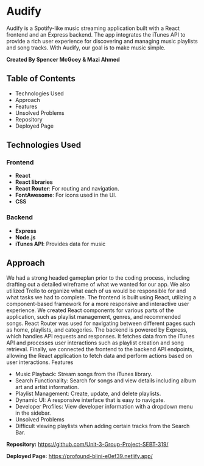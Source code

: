 # Audify

Audify is a Spotify-like music streaming application built with a React frontend and an Express backend. The app integrates the iTunes API to provide a rich user experience for discovering and managing music playlists and song tracks. With Audify, our goal is to make music simple.

**Created By Spencer McGoey & Mazi Ahmed**

## Table of Contents

- Technologies Used
- Approach
- Features
- Unsolved Problems
- Repository
- Deployed Page

## Technologies Used

### Frontend

- **React**
- **React libraries**
- **React Router**: For routing and navigation.
- **FontAwesome**: For icons used in the UI.
- **CSS**

### Backend

- **Express**
- **Node.js**
- **iTunes API**: Provides data for music

## Approach
We had a strong headed gameplan prior to the coding process, including drafting out a detailed wireframe of what we wanted for our app. We also utilized Trello to organize what each of us would be responsible for and what tasks we had to complete. The frontend is built using React, utilizing a component-based framework for a more responsive and interactive user experience. We created React components for various parts of the application, such as playlist management, genres, and recommended songs. React Router was used for navigating between different pages such as home, playlists, and categories. The backend is powered by Express, which handles API requests and responses. It fetches data from the iTunes API and processes user interactions such as playlist creation and song retrieval. Finally, we connected the frontend to the backend API endpoints, allowing the React application to fetch data and perform actions based on user interactions.
Features

- Music Playback: Stream songs from the iTunes library.
- Search Functionality: Search for songs and view details including album art and artist information.
- Playlist Management: Create, update, and delete playlists.
- Dynamic UI: A responsive interface that is easy to navigate.
- Developer Profiles: View developer information with a dropdown menu in the sidebar.
- Unsolved Problems
- Difficult viewing playlists when adding certain tracks from the Search Bar.
  
**Repository:** https://github.com/Unit-3-Group-Project-SEBT-319/

**Deployed Page:** https://profound-blini-e0ef39.netlify.app/
